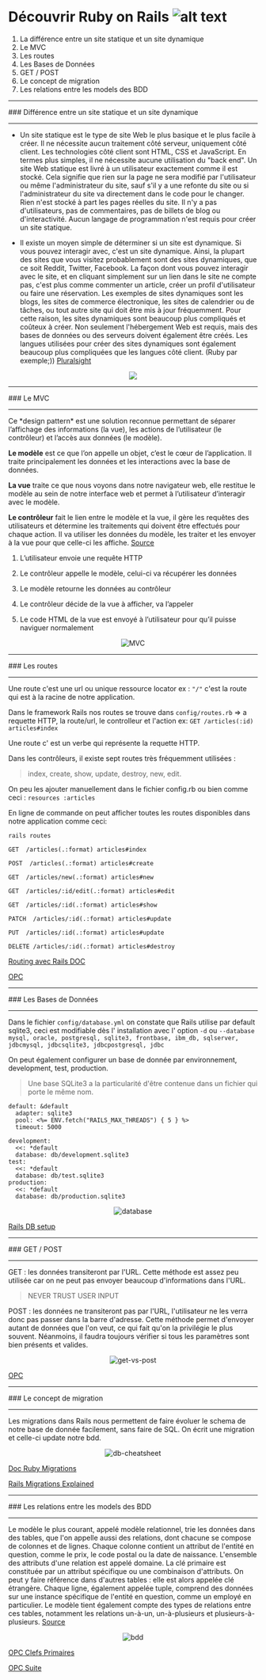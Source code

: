 # Découvrir Ruby on Rails ![alt text][logo]

1. La différence entre un site statique et un site dynamique
2. Le MVC
3. Les routes
4. Les Bases de Données
5. GET / POST
6. Le concept de migration
7. Les relations entre les models des BDD

<hr>
### Différence entre un site statique et un site dynamique
<hr>


- Un site statique est le type de site Web le plus basique et le plus facile à créer. Il ne nécessite aucun traitement côté serveur, uniquement côté client. Les technologies côté client sont HTML, CSS et JavaScript. En termes plus simples, il ne nécessite aucune utilisation du "back end". Un site Web statique est livré à un utilisateur exactement comme il est stocké. Cela signifie que rien sur la page ne sera modifié par l'utilisateur ou même l'administrateur du site, sauf s'il y a une refonte du site ou si l'administrateur du site va directement dans le code pour le changer. Rien n'est stocké à part les pages réelles du site. Il n'y a pas d'utilisateurs, pas de commentaires, pas de billets de blog ou d'interactivité. Aucun langage de programmation n'est requis pour créer un site statique.

<div> 


- Il existe un moyen simple de déterminer si un site est dynamique. Si vous pouvez interagir avec, c'est un site dynamique. Ainsi, la plupart des sites que vous visitez probablement sont des sites dynamiques, que ce soit Reddit, Twitter, Facebook. La façon dont vous pouvez interagir avec le site, et en cliquant simplement sur un lien dans le site ne compte pas, c'est plus comme commenter un article, créer un profil d'utilisateur ou faire une réservation. Les exemples de sites dynamiques sont les blogs, les sites de commerce électronique, les sites de calendrier ou de tâches, ou tout autre site qui doit être mis à jour fréquemment.
Pour cette raison, les sites dynamiques sont beaucoup plus compliqués et coûteux à créer. Non seulement l'hébergement Web est requis, mais des bases de données ou des serveurs doivent également être créés. Les langues utilisées pour créer des sites dynamiques sont également beaucoup plus compliquées que les langues côté client. (Ruby par exemple;))
	<a href="https://www.pluralsight.com/blog/creative-professional/static-dynamic-websites-theres-difference" target="_blank">Pluralsight</a>

</div>

<p align="center">
	<img src="https://www.pluralsight.com/content/pluralsight/en/blog/creative-professional/sta/static-dynamic-websites-theres-difference/_jcr_content/main/hero_blog_block/image-res.img.jpg/1446605940972.jpg" target="_blank">
</p>

<hr>
### Le MVC
<hr>
<p>
Ce *design pattern* est une solution reconnue permettant de séparer l’affichage des informations (la vue), les actions de l’utilisateur (le contrôleur) et l’accès aux données (le modèle).

**Le modèle** est ce que l’on appelle un objet, c’est le cœur de l’application. Il traite principalement les données et les interactions avec la base de données.

**La vue** traite ce que nous voyons dans notre navigateur web, elle restitue le modèle au sein de notre interface web et permet à l’utilisateur d’interagir avec le modèle.

**Le contrôleur** fait le lien entre le modèle et la vue, il gère les requêtes des utilisateurs et détermine les traitements qui doivent être effectués pour chaque action. Il va utiliser les données du modèle, les traiter et les envoyer à la vue pour que celle-ci les affiche.
<a href="https://www.supinfo.com/articles/single/1625-mvc-presentation-patron-conception" target="_blank">Source</a>

<p>

1. L’utilisateur envoie une requête HTTP

2. Le contrôleur appelle le modèle, celui-ci va récupérer les données

3. Le modèle retourne les données au contrôleur

4. Le contrôleur décide de la vue à afficher, va l’appeler

5. Le code HTML de la vue est envoyé à l’utilisateur pour qu’il puisse naviguer normalement



<p align="center">
	<img src="https://www.elephorm.com/system/files/imagecache/thumb_full_widescreen/formations/MASTER-SYMPHONY/vignettes/le-design-pattern-mvc.jpg" alt="MVC" target="_blank">
</p>

<hr>
### Les routes
<hr>

Une route c'est une url ou unique ressource locator ex : `"/"` c'est la route qui est à la racine de notre application.

Dans le framework Rails nos routes se trouve dans `config/routes.rb` => a requette HTTP, la route/url, le controlleur et l'action ex: `GET /articles(:id) articles#index` 

Une route c' est un verbe qui représente la requette HTTP.

Dans les contrôleurs, il existe sept routes très fréquemment utilisées :

>index, create, show, update, destroy, new, edit.

On peu les ajouter manuellement dans le fichier config.rb ou  bien comme ceci : `resources :articles`

En ligne de commande on peut afficher toutes les routes disponibles dans notre application comme ceci:

`rails routes`

`GET  /articles(.:format) articles#index`

`POST  /articles(.:format) articles#create`

`GET  /articles/new(.:format) articles#new`

`GET  /articles/:id/edit(.:format) articles#edit`

`GET  /articles/:id(.:format) articles#show`

`PATCH  /articles/:id(.:format) articles#update`

`PUT  /articles/:id(.:format) articles#update`

`DELETE /articles/:id(.:format) articles#destroy`

<a href="http://guides.rubyonrails.org/routing.html">Routing avec Rails DOC</a>

<a href="https://openclassrooms.com/courses/continuez-avec-ruby-on-rails/simplifiez-la-configuration-de-vos-routes">OPC</a>

<hr>
### Les Bases de Données
<hr>

Dans le fichier `config/database.yml` on constate que Rails utilise par default sqlite3, ceci est modifiable dès l' installation avec l' option `-d` ou `--database` `mysql, oracle, postgresql, sqlite3, frontbase, ibm_db, sqlserver, jdbcmysql, jdbcsqlite3, jdbcpostgresql, jdbc`

On peut également configurer un base de donnée par environnement, development, test, production.

>Une base SQLite3 a la particularité d'être contenue dans un fichier qui porte le même nom.

```
default: &default
  adapter: sqlite3
  pool: <%= ENV.fetch("RAILS_MAX_THREADS") { 5 } %>
  timeout: 5000

development:
  <<: *default
  database: db/development.sqlite3
test:
  <<: *default
  database: db/test.sqlite3
production:
  <<: *default
  database: db/production.sqlite3
  ```

<p align="center">

  <img src="https://ruudwijnands.files.wordpress.com/2014/03/database_yml_-_testproject_-____rubymineprojects_testproject_.png" alt="database" targer="_blank">
  </p>

<a href="https://www.tutorialspoint.com/ruby-on-rails/rails-database-setup.htm">Rails DB setup</a>

<hr>
### GET / POST
<hr>


GET : les données transiteront par l'URL. Cette méthode est assez peu utilisée car on ne peut pas envoyer beaucoup d'informations dans l'URL.

>NEVER TRUST USER INPUT

POST : les données ne transiteront pas par l'URL, l'utilisateur ne les verra donc pas passer dans la barre d'adresse. Cette méthode permet d'envoyer autant de données que l'on veut, ce qui fait qu'on la privilégie le plus souvent. Néanmoins, il faudra toujours vérifier si tous les paramètres sont bien présents et valides. 

<p align="center">
	<img src="http://www.java8s.com/img/get.PNG" alt="get-vs-post">
</p>


<a href="https://openclassrooms.com/courses/concevez-votre-site-web-avec-php-et-mysql/transmettre-des-donnees-avec-les-formulaires">OPC</a>

<hr>
### Le concept de migration
<hr>

Les migrations dans Rails nous permettent de faire évoluer le schema de notre base de donnée facilement, sans faire de SQL. 
On écrit une migration et celle-ci update notre bdd.

<p align="center">
	<img src="https://leanpub.com/site_images/rails3dot0-astudentmanual/db-cheatsheet.png" alt="db-cheatsheet" traget="_blank">
</p>

<a href="http://edgeguides.rubyonrails.org/active_record_migrations.html">Doc Ruby Migrations</a>

<a href="https://scotch.io/tutorials/understanding-migrations-in-rails">Rails Migrations Explained</a>

<hr>
### Les relations entre les models des BDD
<hr>

Le modèle le plus courant, appelé modèle relationnel, trie les données dans des tables, que l'on appelle aussi des relations, dont chacune se compose de colonnes et de lignes. Chaque colonne contient un attribut de l'entité en question, comme le prix, le code postal ou la date de naissance. L'ensemble des attributs d'une relation est appelé domaine. La clé primaire est constituée par un attribut spécifique ou une combinaison d'attributs. On peut y faire référence dans d'autres tables : elle est alors appelée clé étrangère.
Chaque ligne, également appelée tuple, comprend des données sur une instance spécifique de l'entité en question, comme un employé en particulier.
Le modèle tient également compte des types de relations entre ces tables, notamment les relations un-à-un, un-à-plusieurs et plusieurs-à-plusieurs.
<a href="https://www.lucidchart.com/pages/fr/quest-ce-quun-mod%C3%A8le-de-base-de-donn%C3%A9es">Source</a>

<p align="center">
	<img src="https://blog.philipphauer.de/blog/2015/0514-relational-databases-strength-weaknesses-mongodb/ImpedenceMismatch-OO-Relational1.png" alt="bdd">
</p>


<a href="https://openclassrooms.com/courses/faites-une-base-de-donnees-avec-uml/comprendre-les-cles-primaires">OPC Clefs Primaires</a>

<a href="https://openclassrooms.com/courses/faites-une-base-de-donnees-avec-uml/mettez-en-oeuvre-les-differents-types-de-relations-a-laide-des-cles-etrangeres#">OPC Suite</a>


[logo]: https://upload.wikimedia.org/wikipedia/commons/thumb/6/62/Ruby_On_Rails_Logo.svg/200px-Ruby_On_Rails_Logo.svg.png "Ruby On Rails"

